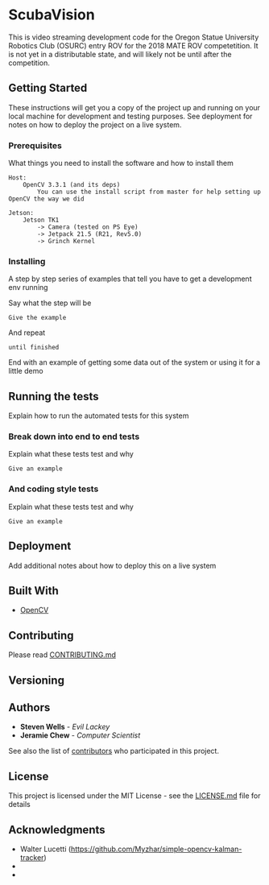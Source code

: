 # ScubaVision

This is video streaming development code for the Oregon Statue University Robotics Club (OSURC) entry ROV for the 2018 MATE ROV competetition.  It is not yet in a distributable state, and will likely not be until after the competition.

## Getting Started

These instructions will get you a copy of the project up and running on your local machine for development and testing purposes. See deployment for notes on how to deploy the project on a live system.

### Prerequisites

What things you need to install the software and how to install them

```
Host:
	OpenCV 3.3.1 (and its deps)
		You can use the install script from master for help setting up OpenCV the way we did

Jetson:
	Jetson TK1
		-> Camera (tested on PS Eye)
		-> Jetpack 21.5 (R21, Rev5.0)
		-> Grinch Kernel
```

### Installing

A step by step series of examples that tell you have to get a development env running

Say what the step will be

```
Give the example
```

And repeat

```
until finished
```

End with an example of getting some data out of the system or using it for a little demo

## Running the tests

Explain how to run the automated tests for this system

### Break down into end to end tests

Explain what these tests test and why

```
Give an example
```

### And coding style tests

Explain what these tests test and why

```
Give an example
```

## Deployment

Add additional notes about how to deploy this on a live system

## Built With

* [OpenCV](http://www.opencv.org)

## Contributing

Please read [CONTRIBUTING.md]()

## Versioning


## Authors

* **Steven Wells** - *Evil Lackey*
* **Jeramie Chew** - *Computer Scientist*

See also the list of [contributors](https://github.com/your/project/contributors) who participated in this project.

## License

This project is licensed under the MIT License - see the [LICENSE.md](LICENSE.md) file for details

## Acknowledgments

* Walter Lucetti (https://github.com/Myzhar/simple-opencv-kalman-tracker)
*
*
